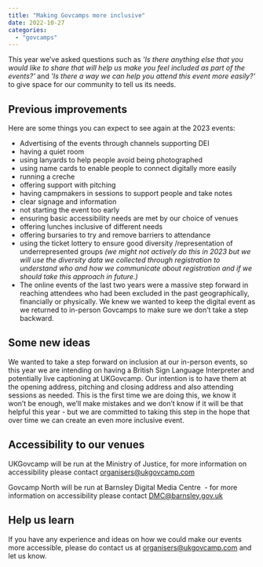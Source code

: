 ```yaml
---
title: "Making Govcamps more inclusive"
date: 2022-10-27
categories: 
  - "govcamps"
---
```


This year we’ve asked questions such as _'Is there anything else that you would like to share that will help us make you feel included as part of the events?'_ and _'Is there a way we can help you attend this event more easily?'_ to give space for our community to tell us its needs.

## Previous improvements

Here are some things you can expect to see again at the 2023 events:

- Advertising of the events through channels supporting DEI
- having a quiet room
- using lanyards to help people avoid being photographed
- using name cards to enable people to connect digitally more easily
- running a creche
- offering support with pitching
- having campmakers in sessions to support people and take notes
- clear signage and information
- not starting the event too early
- ensuring basic accessibility needs are met by our choice of venues
- offering lunches inclusive of different needs
- offering bursaries to try and remove barriers to attendance
- using the ticket lottery to ensure good diversity /representation of underrepresented groups _(we might not actively do this in 2023 but we will use the diversity data we collected through registration to understand who and how we communicate about registration and if we should take this approach in future.)_
- The online events of the last two years were a massive step forward in reaching attendees who had been excluded in the past geographically, financially or physically. We knew we wanted to keep the digital event as we returned to in-person Govcamps to make sure we don’t take a step backward.

## Some new ideas

We wanted to take a step forward on inclusion at our in-person events, so this year we are intending on having a British Sign Language Interpreter and potentially live captioning at UKGovcamp. Our intention is to have them at the opening address, pitching and closing address and also attending sessions as needed. This is the first time we are doing this, we know it won’t be enough, we’ll make mistakes and we don’t know if it will be that helpful this year - but we are committed to taking this step in the hope that over time we can create an even more inclusive event.

## Accessibility to our venues

UKGovcamp will be run at the Ministry of Justice, for more information on accessibility please contact [organisers@ukgovcamp.com](mailto:organisers@ukgovcamp.com)  

Govcamp North will be run at Barnsley Digital Media Centre  - for more information on accessibility please contact [DMC@barnsley.gov.uk](mailto:DMC@barnsley.gov.uk)

## Help us learn

If you have any experience and ideas on how we could make our events more accessible, please do contact us at [organisers@ukgovcamp.com](mailto:organisers@ukgovcamp.com) and let us know.
